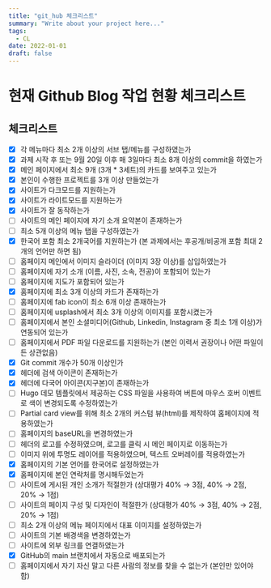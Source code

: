 ```yaml
---
title: "git_hub 체크리스트"
summary: "Write about your project here..."
tags:
  - CL
date: 2022-01-01
draft: false
---
```


# 현재 Github Blog 작업 현황 체크리스트
## 체크리스트
- [x]  각 메뉴마다 최소 2개 이상의 서브 탭/메뉴를 구성하였는가
- [x]  과제 시작 후 또는 9월 20일 이후 매 3일마다 최소 8개 이상의 commit을 하였는가
- [x]  메인 페이지에서 최소 9개 (3개 * 3세트)의 카드를 보여주고 있는가
- [x]  본인이 수행한 프로젝트를 3개 이상 만들었는가
- [x]  사이트가 다크모드를 지원하는가
- [x]  사이트가 라이트모드를 지원하는가
- [x]  사이트가 잘 동작하는가
- [ ]  사이트의 메인 페이지에 자기 소개 요약본이 존재하는가
- [ ]  최소 5개 이상의 메뉴 탭을 구성하였는가
- [x]  한국어 포함 최소 2개국어를 지원하는가 (본 과제에서는 후공개/비공개 포함 최대 2개의 언어만 하면 됨)
- [ ]  홈페이지 메인에서 이미지 슬라이더 (이미지 3장 이상)를 삽입하였는가
- [ ]  홈페이지에 자기 소개 (이름, 사진, 소속, 전공)이 포함되어 있는가
- [ ]  홈페이지에 지도가 포함되어 있는가
- [x]  홈페이지에 최소 3개 이상의 카드가 존재하는가
- [ ]  홈페이지에 fab icon이 최소 6개 이상 존재하는가
- [ ]  홈페이지에 usplash에서 최소 3개 이상의 이미지를 포함시켰는가
- [ ]  홈페이지에서 본인 소셜미디어(Github, Linkedin, Instagram 중 최소 1개 이상)가 연동되어 있는가
- [ ]  홈페이지에서 PDF 파일 다운로드를 지원하는가 (본인 이력서 권장이나 어떤 파일이든 상관없음)
- [x]  Git commit 개수가 50개 이상인가
- [x]  헤더에 검색 아이콘이 존재하는가
- [x]  헤더에 다국어 아이콘(지구본)이 존재하는가
- [ ]  Hugo 데모 템플릿에서 제공하는 CSS 파일을 사용하여 버튼에 마우스 호버 이벤트로 색이 변경되도록 수정하였는가
- [ ]  Partial card view를 위해 최소 2개의 커스텀 뷰(html)를 제작하여 홈페이지에 적용하였는가
- [ ]  홈페이지의 baseURL을 변경하였는가
- [ ]  헤더의 로고를 수정하였으며, 로고를 클릭 시 메인 페이지로 이동하는가
- [ ]  이미지 위에 투명도 레이어를 적용하였으며, 텍스트 오버레이를 적용하였는가
- [x]  홈페이지의 기본 언어를 한국어로 설정하였는가
- [x]  홈페이지에 본인 연락처를 명시해두었는가
- [ ]  사이트에 게시된 개인 소개가 적절한가 (상대평가 40% → 3점, 40% → 2점, 20% → 1점)
- [ ]  사이트의 페이지 구성 및 디자인이 적절한가 (상대평가 40% → 3점, 40% → 2점, 20% → 1점)
- [ ]  최소 2개 이상의 메뉴 페이지에서 대표 이미지를 설정하였는가
- [ ]  사이트의 기본 배경색을 변경하였는가
- [ ]  사이트에 외부 링크를 연결하였는가
- [x]  GitHub의 main 브랜치에서 자동으로 배포되는가
- [ ]  홈페이지에서 자기 자신 말고 다른 사람의 정보를 찾을 수 없는가 (본인만 있어야 함)
